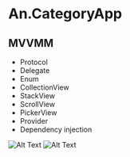 # An.CategoryApp

## MVVMM 

- Protocol
- Delegate
- Enum
- CollectionView
- StackView
- ScrollView
- PickerView
- Provider
- Dependency injection

![Alt Text](https://media.giphy.com/media/bXskZChk1GSTzmVn0f/giphy.gif) ![Alt Text](https://media.giphy.com/media/Q3a520jicnGJ9VO3fb/giphy.gif) 


